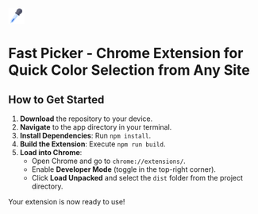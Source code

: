 ![Fast Picker Icon](./public/icon.png)
# Fast Picker - Chrome Extension for Quick Color Selection from Any Site

## How to Get Started

1. **Download** the repository to your device.  
2. **Navigate** to the app directory in your terminal.  
3. **Install Dependencies**: Run `npm install`.  
4. **Build the Extension**: Execute `npm run build`.  
5. **Load into Chrome**:  
   - Open Chrome and go to `chrome://extensions/`.  
   - Enable **Developer Mode** (toggle in the top-right corner).  
   - Click **Load Unpacked** and select the `dist` folder from the project directory.  

Your extension is now ready to use!
